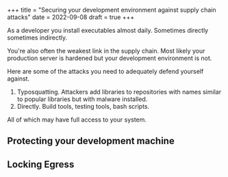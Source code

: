 +++
title = "Securing your development environment against supply chain attacks"
date = 2022-09-08
draft = true
+++

As a developer you install executables almost daily. Sometimes directly sometimes indirectly.

You're also often the weakest link in the supply chain. Most likely your production server is hardened but your development environment is not.

Here are some of the attacks you need to adequately defend yourself against.

1. Typosquatting. Attackers add libraries to repositories with names similar to popular libraries but with malware installed.
1. Directly. Build tools, testing tools, bash scripts.

All of which may have full access to your system.

## Protecting your development machine

## Locking Egress